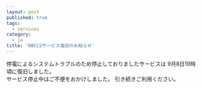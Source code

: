 ```yaml
---
layout: post
published: true
tags:
  - services
category:
  - ja
title: 'DBCLSサービス復旧のお知らせ'
---
```

停電によるシステムトラブルのため停止しておりましたサービスは 9月8日19時頃に復旧しました。<br/>
サービス停止中はご不便をおかけしました。
引き続きご利用ください。
